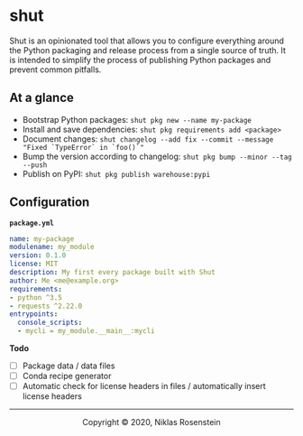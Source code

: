 # shut

Shut is an opinionated tool that allows you to configure everything around the Python
packaging and release process from a single source of truth. It is intended to simplify
the process of publishing Python packages and prevent common pitfalls.

## At a glance

* Bootstrap Python packages: `shut pkg new --name my-package`
* Install and save dependencies: `shut pkg requirements add <package>`
* Document changes: ``shut changelog --add fix --commit --message "Fixed `TypeError` in `foo()`"``
* Bump the version according to changelog: `shut pkg bump --minor --tag --push`
* Publish on PyPI: `shut pkg publish warehouse:pypi`

## Configuration

**`package.yml`**

```yml
name: my-package
modulename: my_module
version: 0.1.0
license: MIT
description: My first every package built with Shut
author: Me <me@example.org>
requirements:
- python ^3.5
- requests ^2.22.0
entrypoints:
  console_scripts:
  - mycli = my_module.__main__:mycli
```

__Todo__

* [ ] Package data / data files
* [ ] Conda recipe generator
* [ ] Automatic check for license headers in files / automatically insert license headers

---

<p align="center">Copyright &copy; 2020, Niklas Rosenstein</p>
